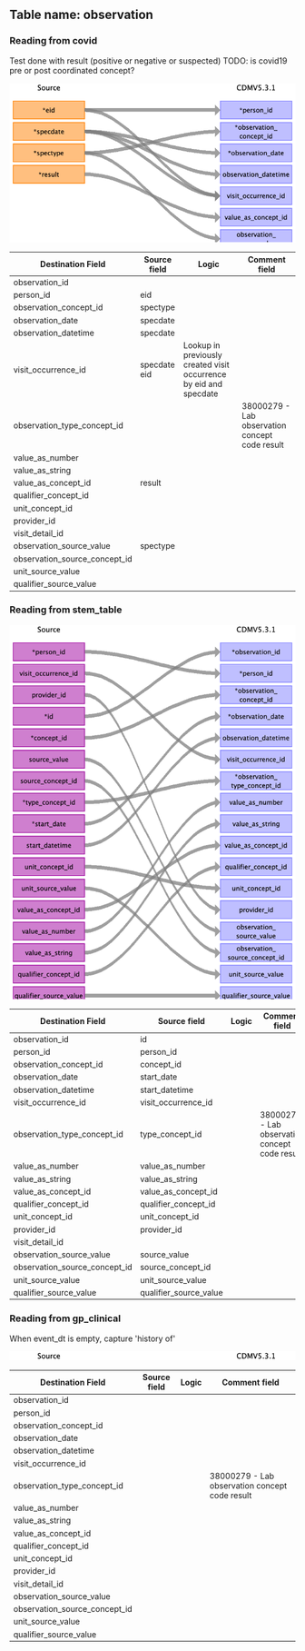 ## Table name: observation

### Reading from covid

Test done with result (positive or negative or suspected)
TODO: is covid19 pre or post coordinated concept?

![](md_files/image17.png)

| Destination Field | Source field | Logic | Comment field |
| --- | --- | --- | --- |
| observation_id |  |  |  |
| person_id | eid |  |  |
| observation_concept_id | spectype |  |  |
| observation_date | specdate |  |  |
| observation_datetime | specdate |  |  |
| visit_occurrence_id | specdate<br>eid | Lookup in previously created visit occurrence by eid and specdate |  |
| observation_type_concept_id |  |  | 38000279 - Lab observation concept code result |
| value_as_number |  |  |  |
| value_as_string |  |  |  |
| value_as_concept_id | result |  |  |
| qualifier_concept_id |  |  |  |
| unit_concept_id |  |  |  |
| provider_id |  |  |  |
| visit_detail_id |  |  |  |
| observation_source_value | spectype |  |  |
| observation_source_concept_id |  |  |  |
| unit_source_value |  |  |  |
| qualifier_source_value |  |  |  |

### Reading from stem_table

![](md_files/image18.png)

| Destination Field | Source field | Logic | Comment field |
| --- | --- | --- | --- |
| observation_id | id |  |  |
| person_id | person_id |  |  |
| observation_concept_id | concept_id |  |  |
| observation_date | start_date |  |  |
| observation_datetime | start_datetime |  |  |
| visit_occurrence_id | visit_occurrence_id |  |  |
| observation_type_concept_id | type_concept_id |  | 38000279 - Lab observation concept code result |
| value_as_number | value_as_number |  |  |
| value_as_string | value_as_string |  |  |
| value_as_concept_id | value_as_concept_id |  |  |
| qualifier_concept_id | qualifier_concept_id |  |  |
| unit_concept_id | unit_concept_id |  |  |
| provider_id | provider_id |  |  |
| visit_detail_id |  |  |  |
| observation_source_value | source_value |  |  |
| observation_source_concept_id | source_concept_id |  |  |
| unit_source_value | unit_source_value |  |  |
| qualifier_source_value | qualifier_source_value |  |  |

### Reading from gp_clinical

When event_dt is empty, capture 'history of'

![](md_files/image19.png)

| Destination Field | Source field | Logic | Comment field |
| --- | --- | --- | --- |
| observation_id |  |  |  |
| person_id |  |  |  |
| observation_concept_id |  |  |  |
| observation_date |  |  |  |
| observation_datetime |  |  |  |
| visit_occurrence_id |  |  |  |
| observation_type_concept_id |  |  | 38000279 - Lab observation concept code result |
| value_as_number |  |  |  |
| value_as_string |  |  |  |
| value_as_concept_id |  |  |  |
| qualifier_concept_id |  |  |  |
| unit_concept_id |  |  |  |
| provider_id |  |  |  |
| visit_detail_id |  |  |  |
| observation_source_value |  |  |  |
| observation_source_concept_id |  |  |  |
| unit_source_value |  |  |  |
| qualifier_source_value |  |  |  |

